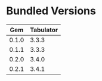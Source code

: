 # Bundled Versions

| Gem    | Tabulator |
|--------|-----------|
| 0.1.0  | 3.3.3 
| 0.1.1  | 3.3.3 
| 0.2.0  | 3.4.0 
| 0.2.1  | 3.4.1

